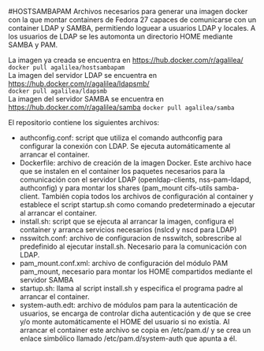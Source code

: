 #HOSTSAMBAPAM
Archivos necesarios para generar una imagen docker con la que montar containers de 
Fedora 27 capaces de comunicarse con un container LDAP y SAMBA, permitiendo loguear a usuarios LDAP y locales. A los 
usuarios de LDAP se les automonta un directorio HOME mediante SAMBA y PAM.

La imagen ya creada se encuentra en https://hub.docker.com/r/agalilea/  
```docker pull agalilea/hostsambapam```  
La imagen del servidor LDAP se encuentra en https://hub.docker.com/r/agalilea/ldapsmb/  
```docker pull agalilea/ldapsmb```  
La imagen del servidor SAMBA se encuentra en https://hub.docker.com/r/agalilea/samba
```docker pull agalilea/samba```

El repositorio contiene los siguientes archivos:
  * authconfig.conf: script que utiliza el comando authconfig para configurar la conexión con LDAP. Se ejecuta automáticamente al arrancar el container.  
  * Dockerfile: archivo de creación de la imagen Docker. Este archivo hace que se instalen en el container los paquetes 
  necesarios para la comunicación con el servidor LDAP (openldap-clients, nss-pam-ldapd, authconfig) y para montar los 
  shares (pam_mount cifs-utils samba-client. También copia todos los archivos de configuración al container y establece 
  el script startup.sh como comando predeterminado a ejecutar al arrancar el container.  
  * install.sh: script que se ejecuta al arrancar la imagen, configura el container y arranca servicios necesarios 
  (nslcd y nscd para LDAP)  
  * nsswitch.conf: archivo de configuracion de nsswitch, sobrescribe al predefinido al ejecutar install.sh. Necesario para la comunicación con LDAP.  
  * pam_mount.conf.xml: archivo de configuración del módulo PAM pam_mount, necesario para montar los HOME compartidos 
  mediante el servidor SAMBA 
  * startup.sh: llama al script install.sh y especifica el programa padre al arrancar el container.  
  * system-auth.edt: archivo de módulos pam para la autenticación de usuarios, se encarga de controlar dicha
autenticación y de que se cree y/o monte automáticamente el HOME del usuario si no existía. Al arrancar el container este archivo se copia en /etc/pam.d/ y se crea un enlace simbólico llamado /etc/pam.d/system-auth que apunta a él.  

